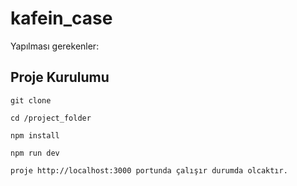 # kafein_case

Yapılması gerekenler:

## Proje Kurulumu

```
git clone

cd /project_folder

npm install

npm run dev

proje http://localhost:3000 portunda çalışır durumda olcaktır.

```
